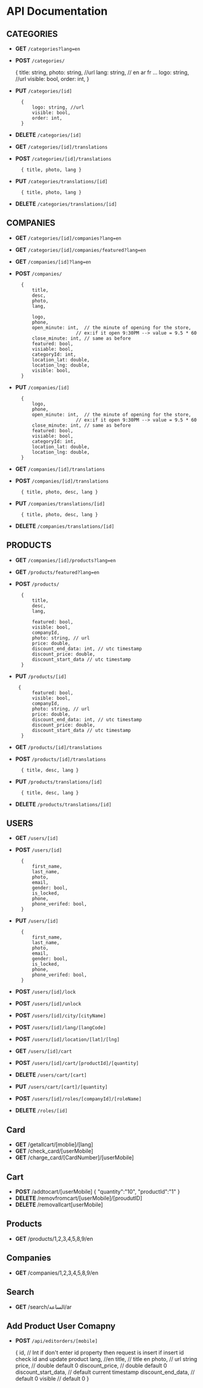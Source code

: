 
# API Documentation

## CATEGORIES
- **GET** `/categories?lang=en`
- **POST** `/categories/`

	{
	    title: string,
            photo: string, //url
            lang: string, // en ar fr ...
            logo: string, //url
            visible: bool, 
            order: int, 
        }
- **PUT** `/categories/[id]  `
        
        { 
            logo: string, //url
            visible: bool, 
            order: int, 
        }

- **DELETE** `/categories/[id]`

- **GET** `/categories/[id]/translations`
- **POST** `/categories/[id]/translations`
        
        { title, photo, lang }
- **PUT** `/categories/translations/[id]`
        
        { title, photo, lang }
- **DELETE** `/categories/translations/[id]`



## COMPANIES

- **GET** `/categories/[id]/companies?lang=en`
- **GET** `/categories/[id]/companies/featured?lang=en`
- **GET** `/companies/[id]?lang=en`
- **POST** `/companies/`

        {
            title,
            desc,
            photo,
            lang,

            logo,
            phone,
            open_minute: int,  // the minute of opening for the store,
                            // ex:if it open 9:30PM --> value = 9.5 * 60
            close_minute: int, // same as before
            featured: bool,
            visiable: bool,
            categoryId: int,
            location_lat: double,
            location_lng: double,
            visible: bool,
        }
- **PUT** `/companies/[id]`

        {
            logo,
            phone,
            open_minute: int,  // the minute of opening for the store,
                            // ex:if it open 9:30PM --> value = 9.5 * 60
            close_minute: int, // same as before
            featured: bool,
            visiable: bool,
            categoryId: int,
            location_lat: double,
            location_lng: double,
        }


- **GET** `/companies/[id]/translations`
- **POST** `/companies/[id]/translations`
        
        { title, photo, desc, lang }
- **PUT** `/companies/translations/[id]`
        
        { title, photo, desc, lang }
- **DELETE** `/companies/translations/[id]`


## PRODUCTS

- **GET** `/companies/[id]/products?lang=en`

- **GET** `/products/featured?lang=en`
- **POST** `/products/`
    
        {
            title,
            desc,
            lang,

            featured: bool,
            visible: bool,
            companyId,
            photo: string, // url
            price: double,
            discount_end_data: int, // utc timestamp
            discount_price: double,
            discount_start_data // utc timestamp
        }
- **PUT** `/products/[id]`
       
       {
            featured: bool,
            visible: bool,
            companyId,
            photo: string, // url
            price: double,
            discount_end_data: int, // utc timestamp
            discount_price: double,
            discount_start_data // utc timestamp
        }

- **GET** `/products/[id]/translations`
- **POST** `/products/[id]/translations`
            
        { title, desc, lang }
- **PUT** `/products/translations/[id]`
        
        { title, desc, lang }
- **DELETE** `/products/translations/[id]`


## USERS

- **GET** `/users/[id]`
- **POST** `/users/[id]`

        {
            first_name,
            last_name,
            photo,
            email,
            gender: bool,   
            is_locked,
            phone,
            phone_verifed: bool,     
        }
- **PUT** `/users/[id]`
    
        {
            first_name,
            last_name,
            photo,
            email,
            gender: bool,   
            is_locked,
            phone,
            phone_verifed: bool,     
        }

- **POST** `/users/[id]/lock`
- **POST** `/users/[id]/unlock`

- **POST** `/users/[id]/city/[cityName]`
- **POST** `/users/[id]/lang/[langCode]`
- **POST** `/users/[id]/location/[lat]/[lng]`

- **GET** `/users/[id]/cart`
- **POST** `/users/[id]/cart/[productId]/[quantity]`
- **DELETE** `/users/cart/[cart]`
- **PUT** `/users/cart/[cart]/[quantity]`

- **POST** `/users/[id]/roles/[companyId]/[roleName]`
- **DELETE** `/roles/[id]`

## Card
- **GET** /getallcart/[moblie]/[lang]
- **GET** /check_card/[userMobile]
- **GET** /charge_card/[CardNumber]/[userMobile]

## Cart
- **POST**   /addtocart/[userMobile]
		{
    			"quantity":"10", "productId":"1"
		}
- **DELETE** /removfromcart/[userMobile]/[proudutID]
- **DELETE** /removallcart[userMobile]

## Products
- **GET** /products/1,2,3,4,5,8,9/en

## Companies
- **GET** /companies/1,2,3,4,5,8,9/en

## Search
- **GET** /search/الساعة/ar




## Add Product User Comapny
- **POST** `/api/editorders/[mobile]` 

	{ 
	    id, // Int if don't enter id property then request is insert if insert id check id and update product
	    lang, //en
	    title, // title en
	    photo, // url string	
	    price, // double default 0
	    discount_price, // double default 0
	    discount_start_data, // default current timestamp
	    discount_end_data, // default 0
	    visible // default 0
	}